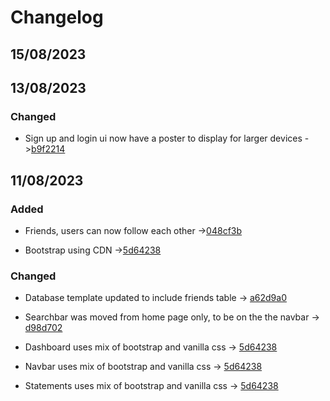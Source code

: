 # Changelog

## 15/08/2023

## 13/08/2023

### Changed
- Sign up and login ui now have a poster to display for larger devices ->[b9f2214](https://github.com/Laptop-Salad/SpectrumDebate/commit/b9f2214c4126493f8d1559dd5f2eb93006d2cf46)

## 11/08/2023

### Added
- Friends, users can now follow each other ->[048cf3b](https://github.com/Laptop-Salad/SpectrumDebate/commit/048cf3b033c6dedff52ad61954ebfb0f51b5c7c8)

- Bootstrap using CDN ->[5d64238](https://github.com/Laptop-Salad/SpectrumDebate/commit/5d64238fe5e267a2d958301dd27442e7501b809f)

### Changed
- Database template updated to include friends table -> [a62d9a0](https://github.com/Laptop-Salad/SpectrumDebate/commit/a62d9a028c7a6c0ab904555bfa37288b344be368)

- Searchbar was moved from home page only, to be on the the navbar -> [d98d702](https://github.com/Laptop-Salad/SpectrumDebate/commit/d98d7021d29550b750ab17c6903c636f76dfabd7)

- Dashboard uses mix of bootstrap and vanilla css -> [5d64238](https://github.com/Laptop-Salad/SpectrumDebate/commit/5d64238fe5e267a2d958301dd27442e7501b809f)

- Navbar uses mix of bootstrap and vanilla css -> [5d64238](https://github.com/Laptop-Salad/SpectrumDebate/commit/5d64238fe5e267a2d958301dd27442e7501b809f)

- Statements uses mix of bootstrap and vanilla css -> [5d64238](https://github.com/Laptop-Salad/SpectrumDebate/commit/5d64238fe5e267a2d958301dd27442e7501b809f)





